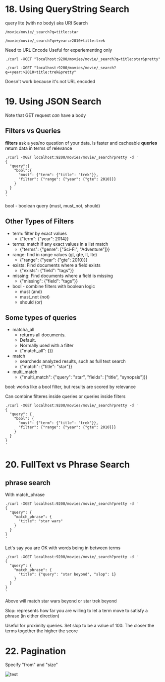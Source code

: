 # 18. Using QueryString Search

query lite (with no body)
aka URI Search

```
/movie/movie/_search?q=title:star
```

```
/movie/movie/_search?q=+year:>2010+title:trek
```
Need to URL Encode
Useful for experiementing only

```
./curl -XGET "localhost:9200/movies/movie/_search?q=title:star&pretty"
```

```
./curl -XGET "localhost:9200/movies/movie/_search?q=+year:>2010+title:trek&pretty"
```
Doesn't work because it's not URL encoded


# 19. Using JSON Search

Note that GET request _can_ have a body

## Filters vs Queries

**filters** ask a yes/no question of your data. Is faster and cacheable
**queries** return data in terms of relevance

```
./curl -XGET localhost:9200/movies/movie/_search?pretty -d '
{
  "query":{
    "bool":{
      "must": {"term": {"title": "trek"}},
      "filter": {"range": {"year": {"gte": 2010}}}
    }
  }
}
'
```
bool - boolean query (must, must_not, should)

## Other Types of Filters

* term: filter by exact values
  * {"term": {"year": 2014}}
* terms: match if any exact values in a list match
  * {"terms": {"genre": ["Sci-Fi", "Adventure"]}}
* range: find in range values (gt, gte, lt, lte)
  * {"range": {"year": {"gte": 2010}}}
* exists: Find documents where a field exists
  * {"exists": {"field": "tags"}}
* missing: Find documents where a field is missing
  * {"missing": {"field": "tags"}}
* bool - combine filters with boolean logic
  * must (and)
  * must_not (not)
  * should (or)

## Some types of queries

* matcha_all
  * returns all documents. 
  * Default. 
  * Normally used with a filter
  * {"match_all": {}}
* match
  * searcheds analyzed results, such as full text search
  * {"match": {"title": "star"}}
* multi_match
  * {"multi_match": {"query": "star", "fields": ["title", "synopsis"]}}

bool: works like a bool filter, but results are scored by relevance

Can combine filteres inside queries or queries inside filters

```
./curl -XGET localhost:9200/movies/movie/_search?pretty -d '
{
  "query": {
    "bool": {
      "must": {"term": {"title": "trek"}},
      "filter": {"range": {"year": {"gte": 2010}}}
    }
  }
}
'
```

# 20. FullText vs Phrase Search

## phrase search

With match_phrase

```
./curl -XGET localhost:9200/movies/movie/_search?pretty -d '
{
  "query": {
    "match_phrase": {
      "title": "star wars"
    }
  }
}
'
```

Let's say you are OK with words being in between terms

```
./curl -XGET localhost:9200/movies/movie/_search?pretty -d '
{
  "query": {
    "match_phrase": {
      "title": {"query": "star beyond", "slop": 1}
    }
  }
}
'
```
Above will match star wars beyond or star trek beyond

Slop: represents how far you are willing to let a term move to satisfy a phrase (in either direction)

Useful for proximity queries. Set slop to be a value of 100. The closer the terms together the higher the score

# 22. Pagination

Specify "from" and "size"

![test](https://api.monosnap.com/file/download?id=6RDKW1JdN8iivVSc7LWRFKc35Mmi0k)
